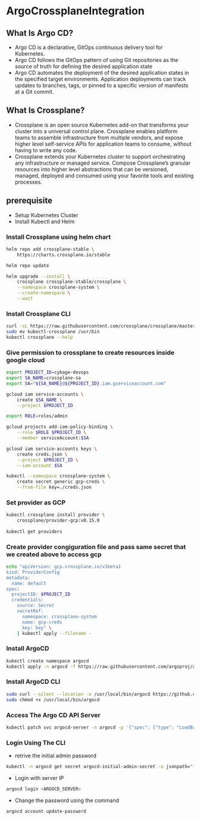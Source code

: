 # ArgoCrossplaneIntegration

##  What Is Argo CD?
- Argo CD is a declarative, GitOps continuous delivery tool for Kubernetes.
- Argo CD follows the GitOps pattern of using Git repositories as the source of truth for defining the desired application state
- Argo CD automates the deployment of the desired application states in the specified target environments. Application deployments can track updates to branches, tags, or pinned to a specific version of manifests at a Git commit.


##  What Is Crossplane?
- Crossplane is an open source Kubernetes add-on that transforms your cluster into a universal control plane. Crossplane enables platform teams to assemble infrastructure from multiple vendors, and expose higher level self-service APIs for application teams to consume, without having to write any code.
- Crossplane extends your Kubernetes cluster to support orchestrating any infrastructure or managed service. Compose Crossplane’s granular resources into higher level abstractions that can be versioned, managed, deployed and consumed using your favorite tools and existing processes.

## prerequisite

- Setup Kubernetes Cluster
- Install Kubectl and Helm

### Install Crossplane using helm chart
```bash
helm repo add crossplane-stable \
    https://charts.crossplane.io/stable

helm repo update

helm upgrade --install \
    crossplane crossplane-stable/crossplane \
    --namespace crossplane-system \
    --create-namespace \
    --wait
```

### Install Crossplane CLI
```bash
curl -sL https://raw.githubusercontent.com/crossplane/crossplane/master/install.sh | sh
sudo mv kubectl-crossplane /usr/bin
kubectl crossplane --help
```

### Give permission to crossplane to create resources inside google cloud

```bash
export PROJECT_ID=cybage-devops	
export SA_NAME=crossplane-sa
export SA="${SA_NAME}@${PROJECT_ID}.iam.gserviceaccount.com"

gcloud iam service-accounts \
    create $SA_NAME \
    --project $PROJECT_ID

export ROLE=roles/admin

gcloud projects add-iam-policy-binding \
    --role $ROLE $PROJECT_ID \
    --member serviceAccount:$SA

gcloud iam service-accounts keys \
    create creds.json \
    --project $PROJECT_ID \
    --iam-account $SA

kubectl --namespace crossplane-system \
    create secret generic gcp-creds \
    --from-file key=./creds.json
```

### Set provider as GCP
```bash
kubectl crossplane install provider \
    crossplane/provider-gcp:v0.15.0
    
kubectl get providers
```

### Create provider congiguration file and pass same secret that we created above to access gcp

```bash
echo "apiVersion: gcp.crossplane.io/v1beta1
kind: ProviderConfig
metadata:
  name: default
spec:
  projectID: $PROJECT_ID
  credentials:
    source: Secret
    secretRef:
      namespace: crossplane-system
      name: gcp-creds
      key: key" \
    | kubectl apply --filename -
```

### Install ArgoCD

```bash
kubectl create namespace argocd
kubectl apply -n argocd -f https://raw.githubusercontent.com/argoproj/argo-cd/v2.0.4/manifests/install.yaml
```

### Install ArgoCD CLI
```bash
sudo curl --silent --location -o /usr/local/bin/argocd https://github.com/argoproj/argo-cd/releases/download/v2.0.4/argocd-linux-amd64
sudo chmod +x /usr/local/bin/argocd
```

### Access The Argo CD API Server
```bash
kubectl patch svc argocd-server -n argocd -p '{"spec": {"type": "LoadBalancer"}}'
```

### Login Using The CLI
- retrive the initial admin password
```bash
kubectl -n argocd get secret argocd-initial-admin-secret -o jsonpath="{.data.password}" | base64 -d; echo
```

- Login with server IP
```bash
argocd login <ARGOCD_SERVER>
```
- Change the password using the command
```bash
argocd account update-password
```



